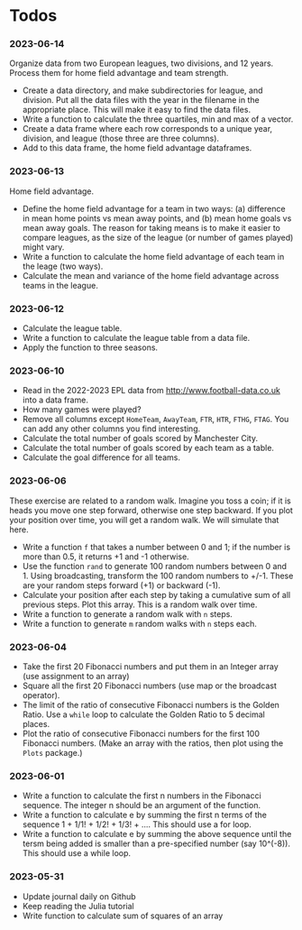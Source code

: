 # Todos

### 2023-06-14

Organize data from two European leagues, two divisions, and 12 years.
Process them for home field advantage and team strength.

- Create a data directory, and make subdirectories for league, and
  division.  Put all the data files with the year in the filename in
  the appropriate place.  This will make it easy to find the data
  files.
- Write a function to calculate the three quartiles, min and max of a
  vector.
- Create a data frame where each row corresponds to a unique year,
  division, and league (those three are three columns).
- Add to this data frame, the home field advantage dataframes. 

### 2023-06-13

Home field advantage.

- Define the home field advantage for a team in two ways: (a)
  difference in mean home points vs mean away points, and (b) mean
  home goals vs mean away goals.  The reason for taking means is to
  make it easier to compare leagues, as the size of the league (or
  number of games played) might vary.
- Write a function to calculate the home field advantage of each team
  in the leage (two ways).
- Calculate the mean and variance of the home field advantage across
  teams in the league.

### 2023-06-12

- Calculate the league table.
- Write a function to calculate the league table from a data file.
- Apply the function to three seasons.

### 2023-06-10

- Read in the 2022-2023 EPL data from http://www.football-data.co.uk
  into a data frame.
- How many games were played?
- Remove all columns except `HomeTeam`, `AwayTeam`, `FTR`, `HTR`,
  `FTHG`, `FTAG`.  You can add any other columns you find interesting.
- Calculate the total number of goals scored by Manchester City.
- Calculate the total number of goals scored by each team as a table.
- Calculate the goal difference for all teams.

### 2023-06-06

These exercise are related to a random walk.  Imagine you toss a coin;
if it is heads you move one step forward, otherwise one step backward.
If you plot your position over time, you will get a random walk.  We
will simulate that here.

- Write a function `f` that takes a number between 0 and 1; if the
  number is more than 0.5, it returns +1 and -1 otherwise.
- Use the function `rand` to generate 100 random numbers between 0
  and 1. Using broadcasting, transform the 100 random numbers to +/-1.
  These are your random steps forward (+1) or backward (-1).
- Calculate your position after each step by taking a cumulative sum
  of all previous steps.  Plot this array.  This is a random walk over
  time.
- Write a function to generate a random walk with `n` steps.
- Write a function to generate `m` random walks with `n` steps each.

### 2023-06-04

- Take the first 20 Fibonacci numbers and put them in an Integer array
  (use assignment to an array)
- Square all the first 20 Fibonacci numbers (use map or the broadcast
  operator).
- The limit of the ratio of consecutive Fibonacci numbers is the
  Golden Ratio. Use a `while` loop to calculate the Golden Ratio to 5
  decimal places.
- Plot the ratio of consecutive Fibonacci numbers for the first 100
  Fibonacci numbers.  (Make an array with the ratios, then plot
  using the `Plots` package.)

### 2023-06-01

- Write a function to calculate the first n numbers in the Fibonacci
  sequence.  The integer n should be an argument of the function.
- Write a function to calculate e by summing the first n terms of the
  sequence 1 + 1/1! + 1/2! + 1/3! + .... This should use a for loop.
- Write a function to calculate e by summing the above sequence until
  the tersm being added is smaller than a pre-specified number (say
  10^(-8)). This should use a while loop.


### 2023-05-31

- Update journal daily on Github
- Keep reading the Julia tutorial
- Write function to calculate sum of squares of an array
